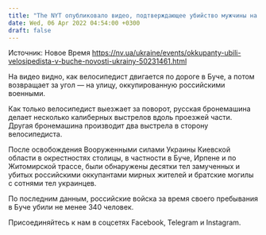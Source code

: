 ```yaml
---
title: "The NYT опубликовало видео, подтверждающее убийство мужчины на велосипеде оккупантами в Буче"
date: Wed, 06 Apr 2022 04:54:00 +0300
draft: false
---
```

Источник: Новое Время https://nv.ua/ukraine/events/okkupanty-ubili-velosipedista-v-buche-novosti-ukrainy-50231461.html


На видео видно, как велосипедист двигается по дороге в Буче, а потом возвращает за угол — на улицу, оккупированную российскими военными.

Как только велосипедист выезжает за поворот, русская бронемашина делает несколько калиберных выстрелов вдоль проезжей части. Другая бронемашина производит два выстрела в сторону велосипедиста.

После освобождения Вооруженными силами Украины Киевской области в окрестностях столицы, в частности в Буче, Ирпене и по Житомирской трассе, были обнаружены десятки тел замученных и убитых российскими оккупантами мирных жителей и братские могилы с сотнями тел украинцев.

По последним данным, российские войска за время своего пребывания в Буче убили не менее 340 человек.

Присоединяйтесь к нам в соцсетях Facebook, Telegram и Instagram.
